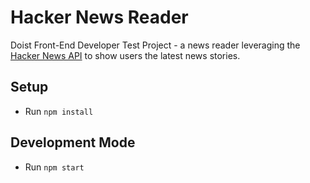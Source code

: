 # Hacker News Reader

Doist Front-End Developer Test Project - a news reader leveraging the [Hacker News API](https://github.com/HackerNews/API) to show users the latest news stories.


## Setup 
- Run `npm install`

## Development Mode
- Run `npm start`
